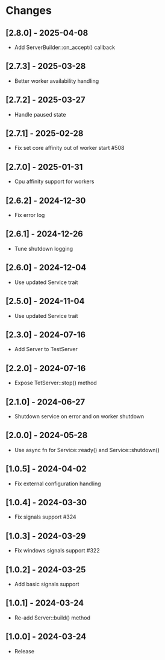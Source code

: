 # Changes

## [2.8.0] - 2025-04-08

* Add ServerBuilder::on_accept() callback

## [2.7.3] - 2025-03-28

* Better worker availability handling

## [2.7.2] - 2025-03-27

* Handle paused state

## [2.7.1] - 2025-02-28

* Fix set core affinity out of worker start #508

## [2.7.0] - 2025-01-31

* Cpu affinity support for workers

## [2.6.2] - 2024-12-30

* Fix error log

## [2.6.1] - 2024-12-26

* Tune shutdown logging

## [2.6.0] - 2024-12-04

* Use updated Service trait

## [2.5.0] - 2024-11-04

* Use updated Service trait

## [2.3.0] - 2024-07-16

* Add Server to TestServer

## [2.2.0] - 2024-07-16

* Expose TetServer::stop() method

## [2.1.0] - 2024-06-27

* Shutdown service on error and on worker shutdown

## [2.0.0] - 2024-05-28

* Use async fn for Service::ready() and Service::shutdown()

## [1.0.5] - 2024-04-02

* Fix external configuration handling

## [1.0.4] - 2024-03-30

* Fix signals support #324

## [1.0.3] - 2024-03-29

* Fix windows signals support #322

## [1.0.2] - 2024-03-25

* Add basic signals support

## [1.0.1] - 2024-03-24

* Re-add Server::build() method

## [1.0.0] - 2024-03-24

* Release
